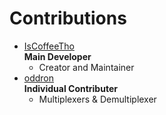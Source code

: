# Contributions
* [IsCoffeeTho](https://github.com/IsCoffeeTho)  
  **Main Developer**
  - Creator and Maintainer
* [oddron](https://github.com/oddron)  
  **Individual Contributer**
  - Multiplexers & Demultiplexer
